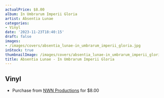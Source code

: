 ```yaml
---
actualPrice: $8.00
album: In Umbrarum Imperii Gloria
artist: Absentia Lunae
categories:
- Vinyl
date: '2023-11-23T18:40:15'
draft: false
images:
- /images/covers/absentia_lunae-in_umbrarum_imperii_gloria.jpg
inStock: true
thumbnailImage: /images/covers/absentia_lunae-in_umbrarum_imperii_gloria-thumb.jpg
title: Absentia Lunae - In Umbrarum Imperii Gloria
---
```


## Vinyl
* Purchase from [NWN Productions](http://shop.nwnprod.com/index.php?route=product/product&path=75&product_id=40164&sort=pd.name&order=ASC) for $8.00
